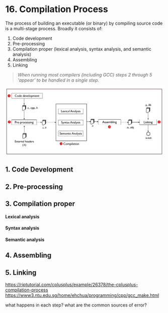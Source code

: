 # 16. Compilation Process

The process of building an executable (or binary) by compiling source code is a multi-stage process. Broadly it consists of:

1. Code development
2. Pre-processing
3. Compilation proper (lexical analysis, syntax analysis, and semantic analysis)
4. Assembling
5. Linking

> *When running most compilers (including GCC) steps 2 through 5 'appear' to be handled in a single step.*

![compilation-process](/assets/compilation.jpg)

## 1. Code Development
## 2. Pre-processing
## 3. Compilation proper
#### Lexical analysis
#### Syntax analysis
#### Semantic analysis
## 4. Assembling
## 5. Linking


https://riptutorial.com/cplusplus/example/26378/the-cplusplus-compilation-process  
https://www3.ntu.edu.sg/home/ehchua/programming/cpp/gcc_make.html  

what happens in each step?
what are the common sources of error?
